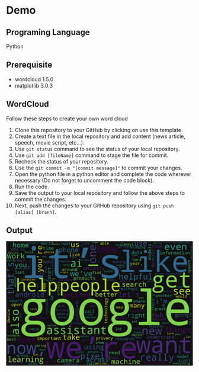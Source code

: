 # Demo
## Programing Language
Python
## Prerequisite
- wordcloud 1.5.0
- matplotlib 3.0.3
## WordCloud
Follow these steps to create your own word cloud
1. Clone this repository to your GitHub by clicking on use this template.
2. Create a text file in the local repository and add content (news article, speech, movie script, etc...).
3. Use `git status` command to see the status of your local repository.
4. Use `git add [fileName]` command to stage the file for commit.
5. Recheck the status of your repository.
6. Use the `git commit -m "[commit message]"` to commit your changes.
7. Open the python file in a python editor and complete the code wherever necessary (Do not forget to uncomment the code block).
8. Run the code.
9. Save the output to your local repository and follow the above steps to commit the changes.
10. Next, push the changes to your GitHub repository using `git push [alias] [branh]`.
## Output
![WordCloud](Output/OutputImage.png)
